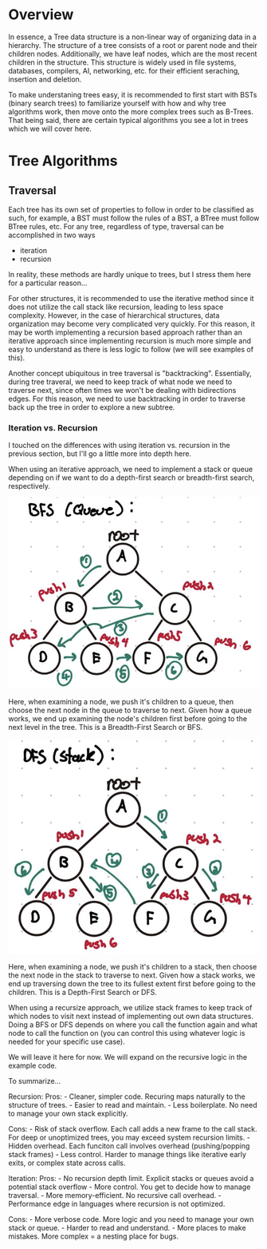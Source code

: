 # Overview

In essence, a Tree data structure is a non-linear way of organizing data in a hierarchy. The structure of a tree consists of a root or parent node and their children nodes. Additionally, we have leaf nodes, which are the most recent children in the structure. This structure is widely used in file systems, databases, compilers, AI, networking, etc. for their efficient seraching, insertion and deletion. 

To make understaning trees easy, it is recommended to first start with BSTs (binary search trees) to familiarize yourself with how and why tree algorithms work, then move onto the more complex trees such as B-Trees. That being said, there are certain typical algorithms you see a lot in trees which we will cover here. 

# Tree Algorithms

## Traversal

Each tree has its own set of properties to follow in order to be classified as such, for example, a BST must follow the rules of a BST, a BTree must follow BTree rules, etc. For any tree, regardless of type, traversal can be accomplished in two ways

- iteration
- recursion

In reality, these methods are hardly unique to trees, but I stress them here for a particular reason...

For other structures, it is recommended to use the iterative method since it does not utilize the call stack like recursion, leading to less space complexity. However, in the case of hierarchical structures, data organization may become very complicated very quickly. For this reason, it may be worth implementing a recursion based approach rather than an iterative approach since implementing recursion is much more simple and easy to understand as there is less logic to follow (we will see examples of this).

Another concept ubiquitous in tree traversal is "backtracking". Essentially, during tree traveral, we need to keep track of what node we need to traverse next, since often times we won't be dealing with bidirections edges. For this reason, we need to use backtracking in order to traverse back up the tree in order to explore a new subtree. 

### Iteration vs. Recursion

I touched on the differences with using iteration vs. recursion in the previous section, but I'll go a little more into depth here. 

When using an iterative approach, we need to implement a stack or queue depending on if we want to do a depth-first search or breadth-first search, respectively. 

![BFS](figures/BFS.jpg "BFS Illustration")

Here, when examining a node, we push it's children to a queue, then choose the next node in the queue to traverse to next. Given how a queue works, we end up examining the node's children first before going to the next level in the tree. This is a Breadth-First Search or BFS. 

![DFS](figures/DFS.jpg "DFS Illustration")

Here, when examining a node, we push it's children to a stack, then choose the next node in the stack to traverse to next. Given how a stack works, we end up traversing down the tree to its fullest extent first before going to the children. This is a Depth-First Search or DFS.

When using a recursize approach, we utilize stack frames to keep track of which nodes to visit next instead of implementing out own data structures. Doing a BFS or DFS depends on where you call the function again and what node to call the function on (you can control this using whatever logic is needed for your specific use case). 

We will leave it here for now. We will expand on the recursive logic in the example code.

To summarize...

Recursion:
Pros:
    - Cleaner, simpler code. Recuring maps naturally to the structure of trees.
    - Easier to read and maintain.
    - Less boilerplate. No need to manage your own stack explicitly.

Cons: 
    - Risk of stack overflow. Each call adds a new frame to the call stack. For deep or unoptimized trees, you may exceed system recursion limits.
    - Hidden overhead. Each funciton call involves overhead (pushing/popping stack frames)
    - Less control. Harder to manage things like iterative early exits, or complex state across calls.

Iteration:
Pros:
    - No recursion depth limit. Explicit stacks or queues avoid a potential stack overflow
    - More control. You get to decide how to manage traversal.
    - More memory-efficient. No recursive call overhead.
    - Performance edge in languages where recursion is not optimized.

Cons:
    - More verbose code. More logic and you need to manage your own stack or queue.
    - Harder to read and understand.
    - More places to make mistakes. More complex = a nesting place for bugs.

